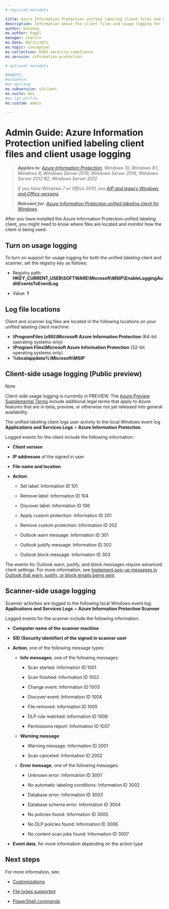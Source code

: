```yaml
---
# required metadata

title: Azure Information Protection unified labeling client files and usage logging
description: Information about the client files and usage logging for the Azure Information Protection unified labeling client for Windows.
author: batamig
ms.author: bagol
manager: rkarlin
ms.date: 06/21/2021
ms.topic: conceptual
ms.collection: M365-security-compliance
ms.service: information-protection

# optional metadata

#ROBOTS:
#audience:
#ms.devlang:
ms.subservice: v2client
ms.suite: ems
#ms.tgt_pltfrm:
ms.custom: admin

---
```



# Admin Guide: Azure Information Protection unified labeling client files and client usage logging

>***Applies to**: [Azure Information Protection](/office365/servicedescriptions/microsoft-365-service-descriptions/microsoft-365-tenantlevel-services-licensing-guidance/microsoft-365-security-compliance-licensing-guidance#information-protection), Windows 10, Windows 8.1, Windows 8, Windows Server 2019, Windows Server 2016, Windows Server 2012 R2, Windows Server 2012*
>
>*If you have Windows 7 or Office 2010, see [AIP and legacy Windows and Office versions](../known-issues.md#aip-and-legacy-windows-and-office-versions).*
>
>***Relevant for**: [Azure Information Protection unified labeling client for Windows](../faqs.md#whats-the-difference-between-the-azure-information-protection-classic-and-unified-labeling-clients).*

After you have installed the Azure Information Protection unified labeling client, you might need to know where files are located and monitor how the client is being used.

## Turn on usage logging

To turn on support for usage logging for both the unified labeling client and scanner, set the registry key as follows:

- Registry path: **HKEY_CURRENT_USER\SOFTWARE\Microsoft\MSIP\EnableLoggingAuditEventsToEventLog**

- Value: **1**

## Log file locations

Client and scanner log files are located in the following locations on your unified labeling client machine:

- **\ProgramFiles (x86)\Microsoft Azure Information Protection** (64-bit operating systems only)
- **\Program Files\Microsoft Azure Information Protection** (32-bit operating systems only)
- **%localappdata%\Microsoft\MSIP**

## Client-side usage logging (Public preview)

> [!NOTE]
> Client-side usage logging is currently in PREVIEW. The [Azure Preview Supplemental Terms](https://azure.microsoft.com/support/legal/preview-supplemental-terms/) include additional legal terms that apply to Azure features that are in beta, preview, or otherwise not yet released into general availability.
>

The unified labeling client logs user activity to the local Windows event log **Applications and Services Logs** > **Azure Information Protection**.

Logged events for the client include the following information:

- **Client version**

- **IP addresses** of the signed in user

- **File name and location**

- **Action**:

    - Set label: Information ID 101​

    - Remove label: Information ID  104

    - Discover label: Information ID 106

    - Apply custom protection: Information ID 201​

    - Remove custom protection: Information ID 202​

    - Outlook warn message: Information ID 301

    - Outlook justify message: Information ID 302

    - Outlook block message: Information ID 303

The events for Outlook warn, justify, and block messages require advanced client settings. For more information, see [Implement pop-up messages in Outlook that warn, justify, or block emails being sent](clientv2-admin-guide-customizations.md#implement-pop-up-messages-in-outlook-that-warn-justify-or-block-emails-being-sent).

## Scanner-side usage logging

Scanner activities are logged to the following local Windows event log: **Applications and Services Logs** > **Azure Information Protection Scanner**

Logged events for the scanner include the following information:

- **Computer name of the scanner machine**

- **SID (Security identifier) of the signed in scanner user**

- **Action**, one of the following message types:

    - **Info messages**, one of the following messages:

        - Scan started: Information ID 1001

        - Scan finished: Information ID 1002

        - Change event: Information ID 1003

        - Discover event: Information ID 1004

        - File removed: Information ID 1005

        - DLP rule matched: Information ID 1006

        - Permissions report: Information ID 1007

    - **Warning message**:

        - Warning message: Information ID 2001

        - Scan canceled: Information ID 2002

    - **Error message**, one of the following messages:

        - Unknown error: Information ID 3001

        - No automatic labeling conditions: Information ID 3002

        - Database error: Information ID 3003

        - Database schema error: Information ID 3004

        - No policies found: Information ID 3005

        - No DLP policies found: Information ID 3006

        - No content scan jobs found: Information ID 3007

- **Event data**, for more information depending on the action type

## Next steps

For more information, see:

- [Customizations](clientv2-admin-guide-customizations.md)

- [File types supported](clientv2-admin-guide-file-types.md)

- [PowerShell commands](clientv2-admin-guide-powershell.md)

